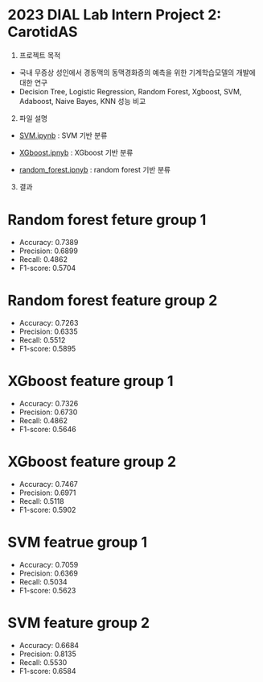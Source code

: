 2023 DIAL Lab Intern Project 2: CarotidAS
==================================================

1. 프로젝트 목적
- 국내 무증상 성인에서 경동맥의 동맥경화증의 예측을 위한 기계학습모델의 개발에 대한 연구
- Decision Tree, Logistic Regression, Random Forest, Xgboost, SVM, Adaboost, Naive Bayes, KNN 성능 비교

2. 파일 설명
- [SVM.ipynb](https://github.com/rinapark19/2023_DIAL/blob/main/Project2/SVM.ipynb)
: SVM 기반 분류

- [XGboost.ipnyb](https://github.com/rinapark19/2023_DIAL/blob/main/Project2/XGboost.ipynb)
: XGboost 기반 분류

- [random_forest.ipnyb](https://github.com/rinapark19/2023_DIAL/blob/main/Project2/random_forest.ipynb)
: random forest 기반 분류

3. 결과
# Random forest feture group 1
- Accuracy: 0.7389
- Precision: 0.6899
- Recall: 0.4862
- F1-score: 0.5704

# Random forest feature group 2
- Accuracy: 0.7263
- Precision: 0.6335
- Recall: 0.5512
- F1-score: 0.5895

# XGboost feature group 1
- Accuracy: 0.7326
- Precision: 0.6730
- Recall: 0.4862
- F1-score: 0.5646

# XGboost feature group 2
- Accuracy: 0.7467
- Precision: 0.6971
- Recall: 0.5118
- F1-score: 0.5902

# SVM featrue group 1
- Accuracy: 0.7059
- Precision: 0.6369
- Recall: 0.5034
- F1-score: 0.5623

# SVM feature group 2
- Accuracy: 0.6684
- Precision: 0.8135
- Recall: 0.5530
- F1-score: 0.6584